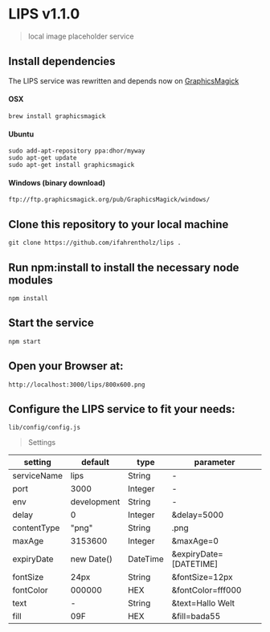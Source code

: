 # LIPS v1.1.0

> local image placeholder service

## Install dependencies
The LIPS service was rewritten and depends now on [GraphicsMagick](http://www.graphicsmagick.org/)

#### OSX

    brew install graphicsmagick
    
#### Ubuntu

    sudo add-apt-repository ppa:dhor/myway
    sudo apt-get update
    sudo apt-get install graphicsmagick
    
#### Windows (binary download)

    ftp://ftp.graphicsmagick.org/pub/GraphicsMagick/windows/

## Clone this repository to your local machine

    git clone https://github.com/ifahrentholz/lips .


## Run npm:install to install the necessary node modules

    npm install


## Start the service

    npm start


## Open your Browser at:

    http://localhost:3000/lips/800x600.png


## Configure the LIPS service to fit your needs:
    lib/config/config.js

> Settings

| setting | default | type | parameter
| --------| ------- | ---- | ----------|
| serviceName | lips | String | - |
| port | 3000 | Integer | - | 
| env | development | String | - |
| delay | 0 | Integer | &delay=5000 |
| contentType | "png" | String | .png |
| maxAge | 3153600 | Integer | &maxAge=0 |
| expiryDate| new Date() | DateTime | &expiryDate=[DATETIME] |
| fontSize | 24px | String | &fontSize=12px |
| fontColor | 000000 | HEX | &fontColor=fff000 |
| text | - | String | &text=Hallo Welt |
| fill | 09F | HEX | &fill=bada55 |

